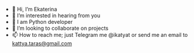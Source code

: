 - 👋 Hi, I’m Ekaterina 
- 👀 I’m interested in hearing from you
- 🌱 I am Python developer 
- 💞️ I’m looking to collaborate on projects
- 📫 How to reach me; just Telegram me @ikatyat or send me an email to kattya.taras@gmail.com

<!---
kora21/kora21 is a ✨ special ✨ repository because its `README.md` (this file) appears on your GitHub profile.
You can click the Preview link to take a look at your changes.
--->
